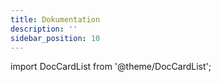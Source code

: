 ```yaml
---
title: Dokumentation
description: ''
sidebar_position: 10
---
```


import DocCardList from '@theme/DocCardList';

<DocCardList />

